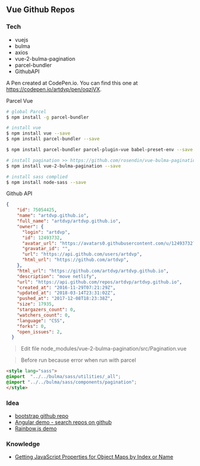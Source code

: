 ## Vue Github Repos

### Tech

- vuejs
- bulma
- axios
- vue-2-bulma-pagination
- parcel-bundler
- GithubAPI

A Pen created at CodePen.io. 
You can find this one at https://codepen.io/artdvp/pen/oqzjVX.

Parcel Vue

```sh
# global Parcel
$ npm install -g parcel-bundler

# install vue
$ npm install vue --save
$ npm install parcel-bundler --save

$ npm install parcel-bundler parcel-plugin-vue babel-preset-env --save

# install pagination >> https://github.com/rosendin/vue-bulma-pagination
$ npm install vue-2-bulma-pagination --save

# install sass complied
$ npm install node-sass --save
```

Github API

```json
{
    "id": 75054425,
    "name": "artdvp.github.io",
    "full_name": "artdvp/artdvp.github.io",
    "owner": {
      "login": "artdvp",
      "id": 12493732,
      "avatar_url": "https://avatars0.githubusercontent.com/u/12493732?v=4",
      "gravatar_id": "",
      "url": "https://api.github.com/users/artdvp",
      "html_url": "https://github.com/artdvp",
    },
    "html_url": "https://github.com/artdvp/artdvp.github.io",
    "description": "move netlify",
    "url": "https://api.github.com/repos/artdvp/artdvp.github.io",
    "created_at": "2016-11-29T07:21:29Z",
    "updated_at": "2018-03-14T23:31:02Z",
    "pushed_at": "2017-12-08T18:23:38Z",
    "size": 17935,
    "stargazers_count": 0,
    "watchers_count": 0,
    "language": "CSS",
    "forks": 0,
    "open_issues": 2,
  }
```

> Edit file node_modules/vue-2-bulma-pagination/src/Pagination.vue

> Before run because error when run with parcel 

```html
<style lang="sass">
@import  "../../bulma/sass/utilities/_all";
@import "../../bulma/sass/components/pagination";
</style>
```

### Idea

- [bootstrap github repo](https://codepen.io/by-Meftunca/pen/RjMOWz)
- [Angular demo - search repos on github](https://codepen.io/andreic/pen/oKghp?editors=1010)
- [Rainbow.js demo](https://codepen.io/LukyVj/pen/GeFKD?depth=everything&order=popularity&page=2&q=github+repos&show_forks=false)

### Knowledge

- [Getting JavaScript Properties for Object Maps by Index or Name](https://weblog.west-wind.com/posts/2017/Mar/04/Getting-JavaScript-Properties-for-Object-Maps-by-Index-or-Name)